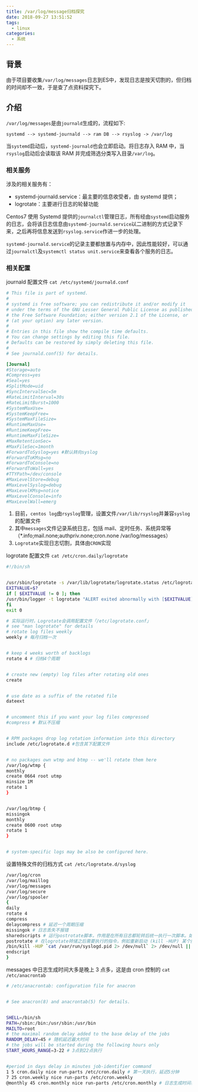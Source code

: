 ```yaml
---
title: /var/log/message归档探究
date: 2018-09-27 13:51:52
tags:
  - linux
categories:
  - 系统
---
```


## 背景

由于项目要收集`/var/log/messages`日志到ES中，发现日志是按天切割的，但归档的时间却不一致，于是查了点资料探究下。

## 介绍

`/var/log/messages`是由`journald`生成的，流程如下:
```
systemd --> systemd-journald --> ram DB --> rsyslog -> /var/log
```
当`systemd`启动后，`systemd-journald`也会立即启动。将日志存入 RAM 中，当`rsyslog`启动后会读取该 RAM 并完成筛选分类写入目录`/var/log`。

### 相关服务

涉及的相关服务有：

- systemd-journald.service：最主要的信息收受者，由 systemd 提供；
- logrotate：主要进行日志的轮替功能

Centos7 使用 Systemd 提供的`journalctl`管理日志，所有经由`systemd`启动服务的日志，会将该日志信息由`systemd-journald.service`以二进制的方式记录下来，之后再将信息发送到`rsyslog.service`作进一步的处理。

`systemd-journald.service`的记录主要都放置与内存中，因此性能较好，可以通过`journalctl`及`systemctl status unit.service`来查看各个服务的日志。

### 相关配置

journald 配置文件
`cat /etc/systemd/journald.conf`

```conf
# This file is part of systemd.
#
# systemd is free software; you can redistribute it and/or modify it
# under the terms of the GNU Lesser General Public License as published by
# the Free Software Foundation; either version 2.1 of the License, or
# (at your option) any later version.
#
# Entries in this file show the compile time defaults.
# You can change settings by editing this file.
# Defaults can be restored by simply deleting this file.
#
# See journald.conf(5) for details.

[Journal]
#Storage=auto
#Compress=yes
#Seal=yes
#SplitMode=uid
#SyncIntervalSec=5m
#RateLimitInterval=30s
#RateLimitBurst=1000
#SystemMaxUse=
#SystemKeepFree=
#SystemMaxFileSize=
#RuntimeMaxUse=
#RuntimeKeepFree=
#RuntimeMaxFileSize=
#MaxRetentionSec=
#MaxFileSec=1month
#ForwardToSyslog=yes #默认转向syslog
#ForwardToKMsg=no
#ForwardToConsole=no
#ForwardToWall=yes
#TTYPath=/dev/console
#MaxLevelStore=debug
#MaxLevelSyslog=debug
#MaxLevelKMsg=notice
#MaxLevelConsole=info
#MaxLevelWall=emerg
```

1. 目前，`centos log`由`rsyslog`管理，设置文件`/var/lib/rsyslog`并兼容`syslog`的配置文件
2. 其中`messages`文件记录系统日志，包括 mail、定时任务、系统异常等（\*.info;mail.none;authpriv.none;cron.none /var/log/messages）
3. `Logrotate`实现日志切割，具体由`CRON`实现

logrotate 配置文件
`cat /etc/cron.daily/logrotate`

```bash
#!/bin/sh


/usr/sbin/logrotate -s /var/lib/logrotate/logrotate.status /etc/logrotate.conf
EXITVALUE=$?
if [ $EXITVALUE != 0 ]; then
/usr/bin/logger -t logrotate "ALERT exited abnormally with [$EXITVALUE]"
fi
exit 0

# 实际运行时，Logrotate会调用配置文件「/etc/logrotate.conf」
# see "man logrotate" for details
# rotate log files weekly
weekly # 每月归档一次


# keep 4 weeks worth of backlogs
rotate 4 # 归档4个周期


# create new (empty) log files after rotating old ones
create


# use date as a suffix of the rotated file
dateext


# uncomment this if you want your log files compressed
#compress # 默认不压缩


# RPM packages drop log rotation information into this directory
include /etc/logrotate.d #包含其下配置文件


# no packages own wtmp and btmp -- we'll rotate them here
/var/log/wtmp {
monthly
create 0664 root utmp
minsize 1M
rotate 1
}


/var/log/btmp {
missingok
monthly
create 0600 root utmp
rotate 1
}


# system-specific logs may be also be configured here.
```

设置特殊文件的归档方式
`cat /etc/logrotate.d/syslog`

```bash
/var/log/cron
/var/log/maillog
/var/log/messages
/var/log/secure
/var/log/spooler
{
daily
rotate 4
compress
delaycompress # 延迟一个周期压缩
missingok # 日志丢失不报错
sharedscripts # 运行postrotate脚本，作用是在所有日志都轮转后统一执行一次脚本。如果没有配置这个，那么每个日志轮转后都会执行一次脚本
postrotate # 在logrotate转储之后需要执行的指令，例如重新启动 (kill -HUP) 某个服务！必须独立成行
/bin/kill -HUP `cat /var/run/syslogd.pid 2> /dev/null` 2> /dev/null || true
endscript
}
```

messages 中日志生成时间大多是晚上 3 点多，这是由 cron 控制的
`cat /etc/anacrontab`

```bash
# /etc/anacrontab: configuration file for anacron


# See anacron(8) and anacrontab(5) for details.


SHELL=/bin/sh
PATH=/sbin:/bin:/usr/sbin:/usr/bin
MAILTO=root
# the maximal random delay added to the base delay of the jobs
RANDOM_DELAY=45 # 随机延迟最大时间
# the jobs will be started during the following hours only
START_HOURS_RANGE=3-22 # 3点到22点执行


#period in days delay in minutes job-identifier command
1 5 cron.daily nice run-parts /etc/cron.daily # 第一天执行，延迟5分钟
7 25 cron.weekly nice run-parts /etc/cron.weekly
@monthly 45 cron.monthly nice run-parts /etc/cron.monthly # 日志生成时间在03:05~03:50 随机延迟时间 5~5+45
```
